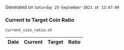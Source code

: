 Generated on `Saturday 25-September-2021 at 12:47:49`

### Current to Target Coin Ratio
`current_coin_ratio.sh`

Date|Current|Target|Ratio
---|---|---|---
